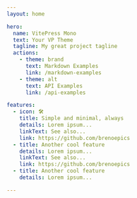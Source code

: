 ```yaml
---
layout: home

hero:
  name: VitePress Mono
  text: Your VP Theme
  tagline: My great project tagline
  actions:
    - theme: brand
      text: Markdown Examples
      link: /markdown-examples
    - theme: alt
      text: API Examples
      link: /api-examples

features:
  - icon: 🛠️
    title: Simple and minimal, always
    details: Lorem ipsum...
    linkText: See also...
    link: https://github.com/brenoepics
  - title: Another cool feature
    details: Lorem ipsum...
    linkText: See also...
    link: https://github.com/brenoepics
  - title: Another cool feature
    details: Lorem ipsum...

---
```


